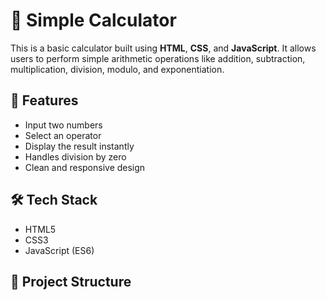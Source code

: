 # 🧮 Simple Calculator

This is a basic calculator built using **HTML**, **CSS**, and **JavaScript**. It allows users to perform simple arithmetic operations like addition, subtraction, multiplication, division, modulo, and exponentiation.

## 🚀 Features
- Input two numbers
- Select an operator
- Display the result instantly
- Handles division by zero
- Clean and responsive design

## 🛠️ Tech Stack
- HTML5
- CSS3
- JavaScript (ES6)

## 📁 Project Structure